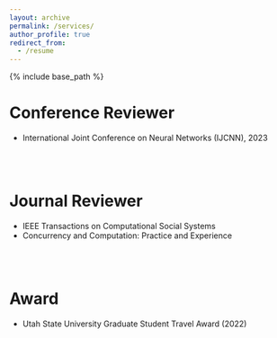 ```yaml
---
layout: archive
permalink: /services/
author_profile: true
redirect_from:
  - /resume
---
```


{% include base_path %}

Conference Reviewer
======
* International Joint Conference on Neural Networks (IJCNN), 2023
<br/>
<br/>

Journal Reviewer
======
* IEEE Transactions on Computational Social Systems
* Concurrency and Computation: Practice and Experience
<br/>
<br/>

Award
======
* Utah State University Graduate Student Travel Award (2022)

